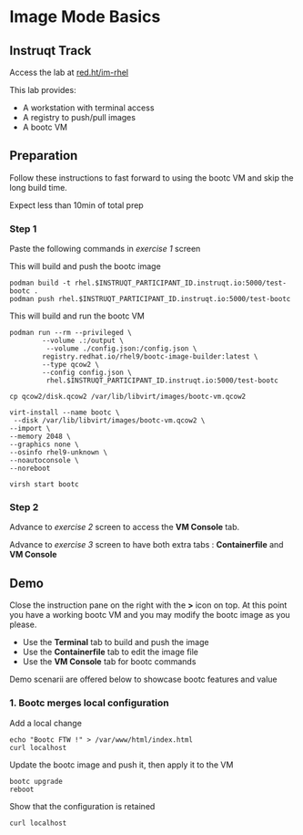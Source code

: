 # Image Mode Basics

## Instruqt Track

Access the lab at [red.ht/im-rhel](red.ht/im-rhel)

This lab provides:
- A workstation with terminal access
- A registry to push/pull images
- A bootc VM

## Preparation

Follow these instructions to fast forward to using the bootc VM and skip the long build time.

Expect less than 10min of total prep

### Step 1

Paste the following commands in *exercise 1* screen

This will build and push the bootc image
```
podman build -t rhel.$INSTRUQT_PARTICIPANT_ID.instruqt.io:5000/test-bootc .
podman push rhel.$INSTRUQT_PARTICIPANT_ID.instruqt.io:5000/test-bootc
```

This will build and run the bootc VM
```
podman run --rm --privileged \
        --volume .:/output \
         --volume ./config.json:/config.json \
        registry.redhat.io/rhel9/bootc-image-builder:latest \
        --type qcow2 \
        --config config.json \
         rhel.$INSTRUQT_PARTICIPANT_ID.instruqt.io:5000/test-bootc

cp qcow2/disk.qcow2 /var/lib/libvirt/images/bootc-vm.qcow2

virt-install --name bootc \
 --disk /var/lib/libvirt/images/bootc-vm.qcow2 \
--import \
--memory 2048 \
--graphics none \
--osinfo rhel9-unknown \
--noautoconsole \
--noreboot

virsh start bootc
```

### Step 2

Advance to *exercise 2* screen to access the **VM Console** tab.

Advance to *exercise 3* screen to have both extra tabs : **Containerfile** and **VM Console**

## Demo

Close the instruction pane on the right with the **>** icon on top.
At this point you have a working bootc VM and you may modify the bootc image as you please.

- Use the **Terminal** tab to build and push the image
- Use the **Containerfile** tab to edit the image file
- Use the **VM Console** tab for bootc commands

Demo scenarii are offered below to showcase bootc features and value

### 1. Bootc merges local configuration

Add a local change
```
echo "Bootc FTW !" > /var/www/html/index.html
curl localhost
```
Update the bootc image and push it, then apply it to the VM
```
bootc upgrade
reboot
```
Show that the configuration is retained
```
curl localhost
```

